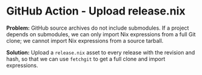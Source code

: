 # GitHub Action - Upload release.nix

**Problem:**
GitHub source archives do not include submodules.
If a project depends on submodules,
we can only import Nix expressions from a full Git clone;
we cannot import Nix expressions from a source tarball.

**Solution:**
Upload a `release.nix` asset to every release with the revision and hash,
so that we can use `fetchgit` to get a full clone and import expressions.